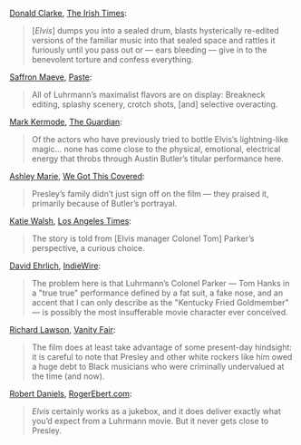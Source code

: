 [Donald Clarke](https://twitter.com/DonaldClarke63), [The Irish Times](https://www.irishtimes.com/culture/film/review/2022/06/23/elvis-tasteful-restraint-has-left-the-building/):

> [_Elvis_] dumps you into a sealed drum, blasts hysterically re-edited versions of the familiar music into that sealed space and rattles it furiously until you pass out or — ears bleeding — give in to the benevolent torture and confess everything.

[Saffron Maeve](https://twitter.com/saffronmaeve), [Paste](https://www.pastemagazine.com/movies/baz-luhrmann/elvis-review):

> All of Luhrmann’s maximalist flavors are on display: Breakneck editing, splashy scenery, crotch shots, [and] selective overacting.

[Mark Kermode](https://twitter.com/kermodemovie?lang=en), [The Guardian](https://www.theguardian.com/film/2022/jun/26/elvis-review-blistering-turbocharged-chronicle-of-the-king):

> Of the actors who have previously tried to bottle Elvis’s lightning-like magic... none has come close to the physical, emotional, electrical energy that throbs through Austin Butler’s titular performance here.

[Ashley Marie](https://wegotthiscovered.com/author/ashleymarie/), [We Got This Covered](https://wegotthiscovered.com/reviews/review-austin-butler-becomes-elvis-presley-in-baz-luhrmanns-elvis/):

> Presley’s family didn’t just sign off on the film — they praised it, primarily because of Butler’s portrayal.

[Katie Walsh](https://twitter.com/katiewalshstx), [Los Angeles Times](https://www.latimes.com/entertainment-arts/movies/story/2022-06-23/elvis-review-baz-luhrmann-austin-butler):

> The story is told from [Elvis manager Colonel Tom] Parker’s perspective, a curious choice.

[David Ehrlich](https://twitter.com/davidehrlich), [IndieWire](https://www.indiewire.com/criticism/movies/elvis-review-baz-luhrmann-1234728121/):

> The problem here is that Luhrmann’s Colonel Parker — Tom Hanks in a "true true" performance defined by a fat suit, a fake nose, and an accent that I can only describe as the "Kentucky Fried Goldmember" — is possibly the most insufferable movie character ever conceived.

[Richard Lawson](https://twitter.com/rilaws), [Vanity Fair](https://www.vanityfair.com/hollywood/2022/05/elvis-movie-review-baz-luhrmann-austin-butler):

> The film does at least take advantage of some present-day hindsight: it is careful to note that Presley and other white rockers like him owed a huge debt to Black musicians who were criminally undervalued at the time (and now).

[Robert Daniels](https://twitter.com/812filmreviews), [RogerEbert.com](https://www.rogerebert.com/reviews/elvis-movie-review-2022):

> _Elvis_ certainly works as a jukebox, and it does deliver exactly what you’d expect from a Luhrmann movie. But it never gets close to Presley.
